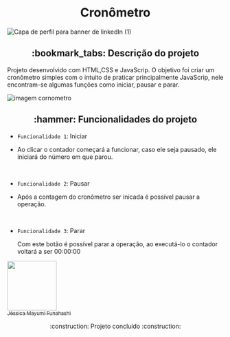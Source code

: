 <h1 align="center"> Cronômetro </h1>


![Capa de perfil para banner de linkedIn (1)](https://user-images.githubusercontent.com/100293266/170386145-7ccbdbc3-f67c-429f-84e3-8a8b35f5c88e.png)
<br>


<h2 align="center"> :bookmark_tabs: Descrição do projeto </h2>
<p>Projeto desenvolvido com HTML,CSS e JavaScrip. O objetivo foi criar um cronômetro simples com o intuito de praticar principalmente JavaScrip, nele encontram-se algumas funções como iniciar, pausar e parar.<p>
  
   ![imagem cornometro](https://user-images.githubusercontent.com/100293266/170393940-19fa9d83-eb40-4a0a-808c-99cef2972582.png)
  
 <h2 align = "center" >:hammer: Funcionalidades do projeto</h2>

- `Funcionalidade 1`: Iniciar
- <p> Ao clicar o contador começará a funcionar, caso ele seja pausado, ele iniciará do número em que parou.<p>
  <br>
 - `Funcionalidade 2`: Pausar
- <p> Após a contagem do cronômetro ser inicada é possível pausar a operação.<p>
  <br>
- `Funcionalidade 3`: Parar
  <p>Com este botão é possível parar a operação, ao executá-lo o contador voltará a ser 00:00:00<p>

[<img src="https://avatars.githubusercontent.com/u/100293266?v=4" width=115><br><sub>Jéssica Mayumi Funahashi</sub>](https://github.com/mayumifunahashi) 


<p align="center">:construction: Projeto concluído :construction:</p>
